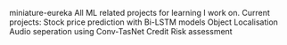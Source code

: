 miniature-eureka
All ML related projects for learning I work on.
Current projects:
  Stock price prediction with Bi-LSTM models
  Object Localisation
  Audio seperation using Conv-TasNet
  Credit Risk assessment
